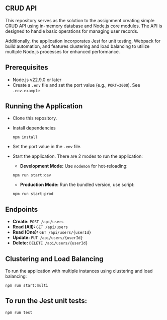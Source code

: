 ## CRUD API

This repository serves as the solution to the assignment creating simple CRUD API using in-memory database and Node.js core modules. The API is designed to handle basic operations for managing user records.

Additionally, the application incorporates Jest for unit testing, Webpack for build automation, and features clustering and load balancing to utilize multiple Node.js processes for enhanced performance.

## Prerequisites

- Node.js v22.9.0 or later
- Create a `.env` file and set the port value (e.g., `PORT=3000`). See `.env.example`

## Running the Application

- Clone this repository.
- Install dependencies 
    ```
    npm install
    ```
- Set the port value in the `.env` file.
- Start the application. There are 2 modes to run the application:

    - **Development Mode:** Use `nodemon` for hot-reloading:
    ```
    npm run start:dev
    ```
    - **Production Mode:** Run the bundled version, use script:
    ```
    npm run start:prod
    ```

## Endpoints

- **Create:** `POST /api/users`
- **Read (All):** `GET /api/users`
- **Read (One):** `GET /api/users/{userId}`
- **Update:** `PUT /api/users/{userId}`
- **Delete:** `DELETE /api/users/{userId}`

## Clustering and Load Balancing

To run the application with multiple instances using clustering and load balancing:

```
npm run start:multi
```

## To run the Jest unit tests:

```
npm run test
```


